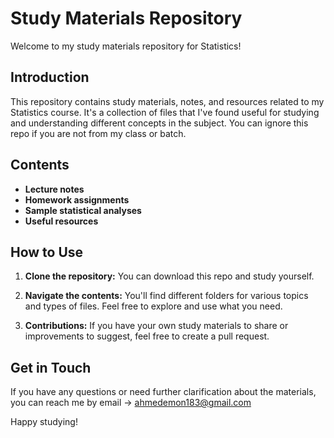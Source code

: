 # Study Materials Repository

Welcome to my study materials repository for Statistics!

## Introduction

This repository contains study materials, notes, and resources related to my Statistics course. It's a collection of files that I've found useful for studying and understanding different concepts in the subject. You can ignore this repo if you are not from my class or batch.

## Contents

- **Lecture notes**
- **Homework assignments**
- **Sample statistical analyses**
- **Useful resources**

## How to Use

1. **Clone the repository:** You can download this repo and study yourself.

2. **Navigate the contents:** You'll find different folders for various topics and types of files. Feel free to explore and use what you need.

3. **Contributions:** If you have your own study materials to share or improvements to suggest, feel free to create a pull request.

## Get in Touch

If you have any questions or need further clarification about the materials, you can reach me by email -> ahmedemon183@gmail.com

Happy studying!
